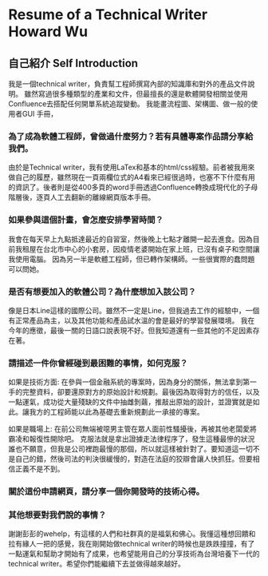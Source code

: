 # Resume of a Technical Writer Howard Wu


## 自己紹介 Self Introduction

我是一個technical writer，負責幫工程師撰寫內部的知識庫和對外的產品文件說明。
雖然寫過很多種類型的產業和文件，但最擅長的還是軟體開發相關並使用Confluence去搭配任何開單系統追蹤變動。
我能畫流程圖、架構圖、做一般的使用者GUI 手冊，


### 為了成為軟體工程師，曾做過什麼努力？若有具體專案作品請分享給我們。
由於是Technical writer，我有使用LaTex和基本的html/css經驗。前者被我用來做自己的履歷，雖然現在一頁兩欄位式的A4看來已經很過時，也塞不下什麼有用的資訊了。後者則是從400多頁的word手冊透過Confluence轉換成現代化的子母階層後，逐頁人工去翻新的離線網頁版本手冊。


### 如果參與這個計畫，會怎麼安排學習時間？
我會在每天早上九點抵達最近的自習室，然後晚上七點才離開一起去進食。因為目前我租屋在台北市中心的小套房，因疫情老婆開始在家上班，已沒有桌子和空間讓我使用電腦。
因為另一半是軟體工程師，但已轉作架構師。一些很實際的蠢問題可以問她。


### 是否有想要加入的軟體公司？為什麼想加入該公司？
像是日本Line這樣的國際公司。雖然不一定是Line，但我過去工作的經驗中，一個有正常產品為主，以及其他功能和產品試水溫的會是最好的學習發展環境。
我在今年的應徵，最後一關的日語口說表現不好。但我知道還有一些其他的不足因素存在著。


### 請描述一件你曾經碰到最困難的事情，如何克服？

如果是技術方面: 在參與一個金融系統的專案時，因為身分的關係，無法拿到第一手的完整資料，卻要還原對方的原始設計和規劃。最後因為取得對方的信任，以及一點運氣，成功從大量殘缺的文件中抽雌剝繭，推敲出原始的設計，並證實就是如此。讓我方的工程師能以此為基礎去重新規劃此一承接的專案。

如果是職場上: 在前公司無端被噁男主管在眾人面前性騷擾後，再被其他老闆愛將霸凌和報復性開除吧。 克服法就是拿出證據走法律程序了，發生這種最慘的狀況誰也不願意，但我是公司裡跑最慢的那個，所以就這樣被針對了。要知道這一切不是自己的錯，然後司法的判決很緩慢的，對造在法庭的狡辯會讓人快抓狂。但要相信正義不是不到。


### 關於這份申請網頁，請分享一個你開發時的技術心得。



### 其他想要對我們說的事情？
謝謝彭彭的wehelp，有這樣的人們和社群真的是福氣和佛心。我懂這種想回饋和拉有緣人一把的感覺，我在剛開始做technical writer的時候也是跌跌撞撞，有了一點運氣和幫助才開始有了成果，也希望能用自己的分享技術為台灣培養下一代的technical writer。希望你們能繼續下去並做得越來越好。

